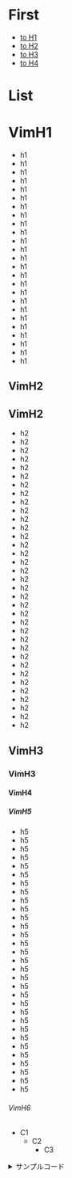 # First
* [to H1](#VimH1)
* [to H2](#VimH2)
* [to H3](#VimH3)
* [to H4](#VimH4)

# List
# VimH1
- h1
- h1
- h1
- h1
- h1
- h1
- h1
- h1
- h1
- h1
- h1
- h1
- h1
- h1
- h1
- h1
- h1
- h1
- h1
- h1
- h1
- h1
- h1
- h1
- h1
## <i class="fa fa-cube" style="font-size:1em;"></i> VimH2
## VimH2
- h2
- h2
- h2
- h2
- h2
- h2
- h2
- h2
- h2
- h2
- h2
- h2
- h2
- h2
- h2
- h2
- h2
- h2
- h2
- h2
- h2
- h2
- h2
- h2
- h2
- h2
- h2
- h2
- h2
- h2
- h2
- h2
- h2
- h2
- h2
## <i class="fa fa-cube" style="font-size:1em;"></i> VimH3
### VimH3
#### VimH4
##### VimH5
- h5
- h5
- h5
- h5
- h5
- h5
- h5
- h5
- h5
- h5
- h5
- h5
- h5
- h5
- h5
- h5
- h5
- h5
- h5
- h5
- h5
- h5
- h5
- h5
- h5
- h5
- h5
- h5
- h5
- h5
- h5
###### VimH6

- C1
  - C2
    - C3


<details><summary>サンプルコード</summary><div>
 `rb
 puts 'Hello, World'
 `
</div></details>

